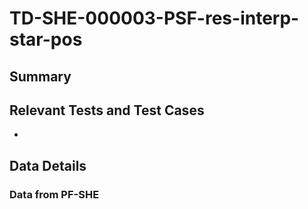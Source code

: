 # TD-SHE-000003-PSF-res-interp-star-pos

## Summary



## Relevant Tests and Test Cases

* 

## Data Details



### Data from PF-SHE
